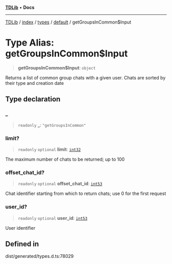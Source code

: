 [**TDLib**](../../../../../../README.md) • **Docs**

***

[TDLib](../../../../../../modules.md) / [index](../../../../../README.md) / [types](../../../README.md) / [default](../README.md) / getGroupsInCommon$Input

# Type Alias: getGroupsInCommon$Input

> **getGroupsInCommon$Input**: `object`

Returns a list of common group chats with a given user. Chats are sorted by their type and creation date

## Type declaration

### \_

> `readonly` **\_**: `"getGroupsInCommon"`

### limit?

> `readonly` `optional` **limit**: [`int32`](int32.md)

The maximum number of chats to be returned; up to 100

### offset\_chat\_id?

> `readonly` `optional` **offset\_chat\_id**: [`int53`](int53.md)

Chat identifier starting from which to return chats; use 0 for the first request

### user\_id?

> `readonly` `optional` **user\_id**: [`int53`](int53.md)

User identifier

## Defined in

dist/generated/types.d.ts:78029
